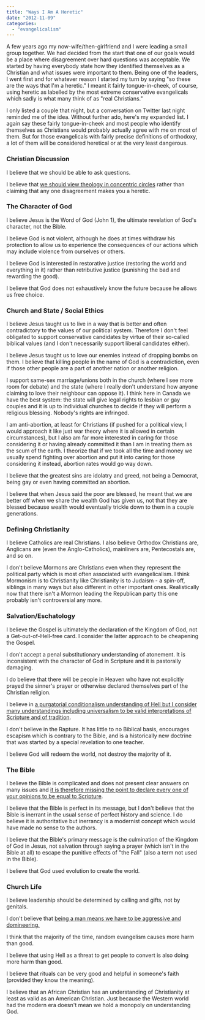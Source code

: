 ```yaml
---
title: "Ways I Am A Heretic"
date: "2012-11-09"
categories: 
  - "evangelicalism"
---
```


A few years ago my now-wife/then-girlfriend and I were leading a small group together. We had decided from the start that one of our goals would be a place where disagreement over hard questions was acceptable. We started by having everybody state how they identified themselves as a Christian and what issues were important to them. Being one of the leaders, I went first and for whatever reason I started my turn by saying "so these are the ways that I'm a heretic." I meant it fairly tongue-in-cheek, of course, using heretic as labelled by the most extreme conservative evangelicals which sadly is what many think of as "real Christians."

I only listed a couple that night, but a conversation on Twitter last night reminded me of the idea. Without further ado, here's my expanded list. I again say these fairly tongue-in-cheek and most people who identify themselves as Christians would probably actually agree with me on most of them. But for those evangelicals with fairly precise definitions of orthodoxy, a lot of them will be considered heretical or at the very least dangerous. <!--more-->

### Christian Discussion

I believe that we should be able to ask questions.

I believe that [we should view theology in concentric circles](http://anabaptistredux.com/concentric-circles-of-theology/ "Concentric Circles of Theology") rather than claiming that any one disagreement makes you a heretic.

### The Character of God

I believe Jesus is the Word of God (John 1), the ultimate revelation of God's character, not the Bible.

I believe God is not violent, although he does at times withdraw his protection to allow us to experience the consequences of our actions which may include violence from ourselves or others.

I believe God is interested in restorative justice (restoring the world and everything in it) rather than retributive justice (punishing the bad and rewarding the good).

I believe that God does not exhaustively know the future because he allows us free choice.

### Church and State / Social Ethics

I believe Jesus taught us to live in a way that is better and often contradictory to the values of our political system. Therefore I don't feel obligated to support conservative candidates by virtue of their so-called biblical values (and I don't necessarily support liberal candidates either).

I believe Jesus taught us to love our enemies instead of dropping bombs on them. I believe that killing people in the name of God is a contradiction, even if those other people are a part of another nation or another religion.

I support same-sex marriage/unions both in the church (where I see more room for debate) and the state (where I really don't understand how anyone claiming to love their neighbour can oppose it). I think here in Canada we have the best system: the state will give legal rights to lesbian or gay couples and it is up to individual churches to decide if they will perform a religious blessing. Nobody's rights are infringed.

I am anti-abortion, at least for Christians (if pushed for a political view, I would approach it like just war theory where it is allowed in certain circumstances), but I also am far more interested in caring for those considering it or having already committed it than I am in treating them as the scum of the earth. I theorize that if we took all the time and money we usually spend fighting over abortion and put it into caring for those considering it instead, abortion rates would go way down.

I believe that the greatest sins are idolatry and greed, not being a Democrat, being gay or even having committed an abortion.

I believe that when Jesus said the poor are blessed, he meant that we are better off when we share the wealth God has given us, not that they are blessed because wealth would eventually trickle down to them in a couple generations.

### Defining Christianity

I believe Catholics are real Christians. I also believe Orthodox Christians are, Anglicans are (even the Anglo-Catholics), mainliners are, Pentecostals are, and so on.

I don't believe Mormons are Christians even when they represent the political party which is most often associated with evangelicalism. I think Mormonism is to Christianity like Christianity is to Judaism - a spin-off, siblings in many ways but also different in other important ones. Realistically now that there isn't a Mormon leading the Republican party this one probably isn't controversial any more.

### Salvation/Eschatology

I believe the Gospel is ultimately the declaration of the Kingdom of God, not a Get-out-of-Hell-free card. I consider the latter approach to be cheapening the Gospel.

I don't accept a penal substitutionary understanding of atonement. It is inconsistent with the character of God in Scripture and it is pastorally damaging.

I do believe that there will be people in Heaven who have not explicitly prayed the sinner's prayer or otherwise declared themselves part of the Christian religion.

I believe in [a purgatorial conditionalism understanding of Hell but I consider many understandings including universalism to be valid interpretations of Scripture and of tradition](http://anabaptistredux.com/hellbound/ "Hellbound?").

I don't believe in the Rapture. It has little to no Biblical basis, encourages escapism which is contrary to the Bible, and is a historically new doctrine that was started by a special revelation to one teacher.

I believe God will redeem the world, not destroy the majority of it.

### The Bible

I believe the Bible is complicated and does not present clear answers on many issues and [it is therefore missing the point to declare every one of your opinions to be equal to Scripture](http://anabaptistredux.com/loving-the-bible-for-what-it-is-not-what-we-want-it-to-be/ "Loving the Bible for What It Is, Not What We Want It To Be").

I believe that the Bible is perfect in its message, but I don't believe that the Bible is inerrant in the usual sense of perfect history and science. I do believe it is authoritative but inerrancy is a modernist concept which would have made no sense to the authors.

I believe that the Bible's primary message is the culmination of the Kingdom of God in Jesus, not salvation through saying a prayer (which isn't in the Bible at all) to escape the punitive effects of "the Fall" (also a term not used in the Bible).

I believe that God used evolution to create the world.

### Church Life

I believe leadership should be determined by calling and gifts, not by genitals.

I don't believe that [being a man means we have to be aggressive and domineering.](http://anabaptistredux.com/biblical-manhood/ "Biblical Manhood")

I think that the majority of the time, random evangelism causes more harm than good.

I believe that using Hell as a threat to get people to convert is also doing more harm than good.

I believe that rituals can be very good and helpful in someone's faith (provided they know the meaning).

I believe that an African Christian has an understanding of Christianity at least as valid as an American Christian. Just because the Western world had the modern era doesn't mean we hold a monopoly on understanding God.
